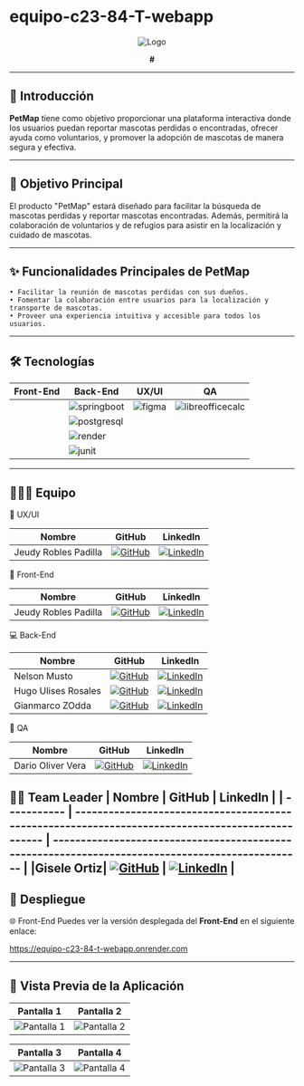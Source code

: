 # equipo-c23-84-T-webapp
<div align="center">
   <img src="https://github.com/user-attachments/assets/f1199004-cb60-4e5b-a8ff-fb672202ecfd" alt="Logo"  />
   <p><strong>#</strong></p>
</div>

---

## 🚀 Introducción

**PetMap** tiene como objetivo proporcionar una plataforma interactiva donde los usuarios puedan reportar mascotas perdidas o encontradas, ofrecer ayuda como voluntarios, y promover la adopción de mascotas de manera segura y efectiva.

---

## 🎯 Objetivo Principal

El producto "PetMap" estará diseñado para facilitar la búsqueda de mascotas perdidas y reportar mascotas encontradas. Además, permitirá la colaboración de voluntarios y de refugios para asistir en la localización y cuidado de mascotas.

---

## ✨ Funcionalidades Principales de PetMap

    • Facilitar la reunión de mascotas perdidas con sus dueños. 
    • Fomentar la colaboración entre usuarios para la localización y transporte de mascotas. 
    • Proveer una experiencia intuitiva y accesible para todos los usuarios. 
---

## 🛠️ Tecnologías

| Front-End                                                                 | Back-End                                                                 | UX/UI                                                                 | QA                                                             |
|---------------------------------------------------------------------------|--------------------------------------------------------------------------|-----------------------------------------------------------------------|--------------------------------------------------------------------|
|  | ![springboot](https://img.shields.io/badge/Spring%20Boot-%236DB33F?logo=springboot&logoColor=white) | ![figma](https://img.shields.io/badge/Figma-%23424F5B?logo=figma&logoColor=white) |![libreofficecalc](https://img.shields.io/badge/libreofficecalc-007C3C?logo=libreofficecalc&logoColor=white) |
|  | ![postgresql](https://img.shields.io/badge/PostgreSQL-%23007599?logo=postgresql&logoColor=white) | | |
|  | ![render](https://img.shields.io/badge/Render-%2300A2FF?logo=render&logoColor=white) | | |
| | ![junit](https://img.shields.io/badge/JUnit-%23A8B9CC?logo=junit&logoColor=white) |                                                                       |                                                                    |

---

## 🧑‍🤝‍🧑 Equipo

🎨 UX/UI

| Nombre         | GitHub                                                                                          | LinkedIn                                                                                         |
| -------------- | ------------------------------------------------------------------------------------------------ | ------------------------------------------------------------------------------------------------ |
| Jeudy Robles Padilla  | [![GitHub](https://img.shields.io/badge/github-%23121011.svg?&style=for-the-badge&logo=github&logoColor=white)](https://github.com/JeudyRobles) | [![LinkedIn](https://img.shields.io/badge/linkedin-%230A66C2.svg?&style=for-the-badge&logo=linkedin&logoColor=white)](https://www.linkedin.com/in/jeudyrobles/) |

📱 Front-End

| Nombre         | GitHub                                                                                          | LinkedIn                                                                                         |
| -------------- | ------------------------------------------------------------------------------------------------ | ------------------------------------------------------------------------------------------------ |
| Jeudy Robles Padilla  | [![GitHub](https://img.shields.io/badge/github-%23121011.svg?&style=for-the-badge&logo=github&logoColor=white)](https://github.com/JeudyRobles) | [![LinkedIn](https://img.shields.io/badge/linkedin-%230A66C2.svg?&style=for-the-badge&logo=linkedin&logoColor=white)](https://www.linkedin.com/in/jeudyrobles/) |

💻 Back-End

| Nombre         | GitHub                                                                                          | LinkedIn                                                                                         |
| -------------- | ------------------------------------------------------------------------------------------------ | ------------------------------------------------------------------------------------------------ |
| Nelson Musto | [![GitHub](https://img.shields.io/badge/github-%23121011.svg?&style=for-the-badge&logo=github&logoColor=white)](https://github.com/NMusto) | [![LinkedIn](https://img.shields.io/badge/linkedin-%230A66C2.svg?&style=for-the-badge&logo=linkedin&logoColor=white)](https://www.linkedin.com/in/nelson-musto/) |
| Hugo Ulises Rosales | [![GitHub](https://img.shields.io/badge/github-%23121011.svg?&style=for-the-badge&logo=github&logoColor=white)](https://github.com/UlisesRosales2004) | [![LinkedIn](https://img.shields.io/badge/linkedin-%230A66C2.svg?&style=for-the-badge&logo=linkedin&logoColor=white)](https://www.linkedin.com/in/hugo-ulises-rosales-b96819290/) |
| Gianmarco ZOdda| [![GitHub](https://img.shields.io/badge/github-%23121011.svg?&style=for-the-badge&logo=github&logoColor=white)](https://github.com/GianmarcoZodda) | [![LinkedIn](https://img.shields.io/badge/linkedin-%230A66C2.svg?&style=for-the-badge&logo=linkedin&logoColor=white)](https://www.linkedin.com/in/gianmarcozodda/) |

🔎 QA

| Nombre         | GitHub                                                                                          | LinkedIn                                                                                         |
| -------------- | ------------------------------------------------------------------------------------------------ | ------------------------------------------------------------------------------------------------ |
| Dario Oliver Vera  | [![GitHub](https://img.shields.io/badge/github-%23121011.svg?&style=for-the-badge&logo=github&logoColor=white)](https://github.com/DarioOliver) | [![LinkedIn](https://img.shields.io/badge/linkedin-%230A66C2.svg?&style=for-the-badge&logo=linkedin&logoColor=white)](https://www.linkedin.com/in/dariooliververa/) |

🦸‍♀️ Team Leader
| Nombre      | GitHub                                                                                          | LinkedIn                                                                                         |
| ----------- | ------------------------------------------------------------------------------------------------ | ------------------------------------------------------------------------------------------------ |
|Gisele Ortiz| [![GitHub](https://img.shields.io/badge/github-%23121011.svg?&style=for-the-badge&logo=github&logoColor=white)](https://github.com/giseleortiz/GiseleOrtiz) | [![LinkedIn](https://img.shields.io/badge/linkedin-%230A66C2.svg?&style=for-the-badge&logo=linkedin&logoColor=white)](https://www.linkedin.com/in/giseleortiz/) |
---

## 🔗 Despliegue

🌐 Front-End
Puedes ver la versión desplegada del **Front-End** en el siguiente enlace:

https://equipo-c23-84-t-webapp.onrender.com

---
## 📸 Vista Previa de la Aplicación
| Pantalla 1 | Pantalla 2 |
|------------|------------|
| ![Pantalla 1](#) | ![Pantalla 2](#) |

| Pantalla 3 | Pantalla 4 |
|------------|------------|
| ![Pantalla 3](#) | ![Pantalla 4](#) |

